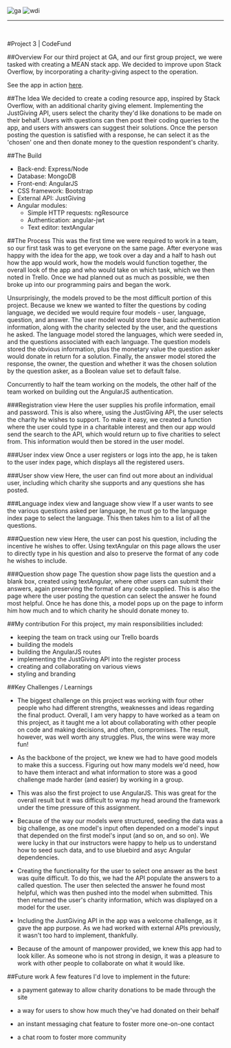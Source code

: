 ![ga](https://cloud.githubusercontent.com/assets/20629455/23824362/2c9817c2-066d-11e7-8988-7b1eefc6d628.jpg)![wdi](https://cloud.githubusercontent.com/assets/20629455/23824363/2ddeaa7e-066d-11e7-8630-f7c890c9f1c1.png)___<br>#Project 3 | CodeFund##OverviewFor our third project at GA, and our first group project, we were tasked with creating a MEAN stack app. We decided to improve upon Stack Overflow, by incorporating a charity-giving aspect to the operation.See the app in action [here](https://codefund.herokuapp.com/). ##The IdeaWe decided to create a coding resource app, inspired by Stack Overflow, with an additional charity giving element. Implementing the JustGiving API, users select the charity they'd like donations to be made on their behalf. Users with questions can then post their coding queries to the app, and users with answers can suggest their solutions. Once the person posting the question is satisfied with a response, he can select it as the 'chosen' one and then donate money to the question respondent's charity.##The Build* Back-end: Express/Node* Database: MongoDB* Front-end: AngularJS* CSS framework: Bootstrap* External API: JustGiving* Angular modules:	* Simple HTTP requests: ngResource	* Authentication: angular-jwt	* Text editor: textAngular##The ProcessThis was the first time we were required to work in a team, so our first task was to get everyone on the same page. After everyone was happy with the idea for the app, we took over a day and a half to hash out how the app would work, how the models would function together, the overall look of the app and who would take on which task, which we then noted in Trello. Once we had planned out as much as possible, we then broke up into our programming pairs and began the work.Unsurprisingly, the models proved to be the most difficult portion of this project. Because we knew we wanted to filter the questions by coding language, we decided we would require four models - user, language, question, and answer. The user model would store the basic authentication information, along with the charity selected by the user, and the questions he asked. The language model stored the languages, which were seeded in, and the questions associated with each language. The question models stored the obvious information, plus the monetary value the question asker would donate in return for a solution. Finally, the answer model stored the response, the owner, the question and whether it was the chosen solution by the question asker, as a Boolean value set to default false.Concurrently to half the team working on the models, the other half of the team worked on building out the AngularJS authentication.###Registration viewHere the user supplies his profile information, email and password. This is also where, using the JustGiving API, the user selects the charity he wishes to support. To make it easy, we created a function where the user could type in a charitable interest and then our app would send the search to the API, which would return up to five charities to select from. This information would then be stored in the user model.###User index viewOnce a user registers or logs into the app, he is taken to the user index page, which displays all the registered users.###User show viewHere, the user can find out more about an individual user, including which charity she supports and any questions she has posted.###Language index view and language show viewIf a user wants to see the various questions asked per language, he must go to the language index page to select the language. This then takes him to a list of all the questions.###Question new viewHere, the user can post his question, including the incentive he wishes to offer. Using textAngular on this page allows the user to directly type in his question and also to preserve the format of any code he wishes to include. ###Question show pageThe question show page lists the question and a blank box, created using textAngular, where other users can submit their answers, again preserving the format of any code supplied. This is also the page where the user posting the question can select the answer he found most helpful. Once he has done this, a model pops up on the page to inform him how much and to which charity he should donate money to.##My contributionFor this project, my main responsibilities included:* keeping the team on track using our Trello boards* building the models* building the AngularJS routes* implementing the JustGiving API into the register process* creating and collaborating on various views* styling and branding##Key Challenges / Learnings- The biggest challenge on this project was working with four other people who had different strengths, weaknesses and ideas regarding the final product. Overall, I am very happy to have worked as a team on this project, as it taught me a lot about collaborating with other people on code and making decisions, and often, compromises. The result, however, was well worth any struggles. Plus, the wins were way more fun!- As the backbone of the project, we knew we had to have good models to make this a success. Figuring out how many models we'd need, how to have them interact and what information to store was a good challenge made harder (and easier) by working in a group.- This was also the first project to use AngularJS. This was great for the overall result but it was difficult to wrap my head around the framework under the time pressure of this assignment.- Because of the way our models were structured, seeding the data was a big challenge, as one model's input often depended on a model's input that depended on the first model's input (and so on, and so on). We were lucky in that our instructors were happy to help us to understand how to seed such data, and to use bluebird and asyc Angular dependencies.- Creating the functionality for the user to select one answer as the best was quite difficult. To do this, we had the API populate the answers to a called question. The user then selected the answer he found most helpful, which was then pushed into the model when submitted. This then returned the user's charity information, which was displayed on a model for the user.- Including the JustGiving API in the app was a welcome challenge, as it gave the app purpose. As we had worked with external APIs previously, it wasn't too hard to implement, thankfully.- Because of the amount of manpower provided, we knew this app had to look killer. As someone who is not strong in design, it was a pleasure to work with other people to collaborate on what it would like.##Future workA few features I'd love to implement in the future:- a payment gateway to allow charity donations to be made through the site- a way for users to show how much they've had donated on their behalf - an instant messaging chat feature to foster more one-on-one contact- a chat room to foster more community